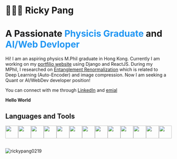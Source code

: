 # 👨🏻‍💻 Ricky Pang
# A Passionate <span style="color:#2196f3"> Physicis Graduate </span> and <font color="#2196f3"> **AI/Web Devloper** </font>
</h1>

Hi! I am an aspiring physics M.Phil graduate in Hong Kong. Currently I am working on my [portfilio website](https://github.com/rickypang0219/Vite_Project) using Django and ReactJS. During my MPhil, I researched on [Entanglement Renormalization](https://arxiv.org/abs/2206.11761) which is related to Deep Learning (Auto-Encoder) and image compression. Now I am seeking a Quant or AI/WebDev developer position!

You can connect with me through [LinkedIn](https://linkedin.com/in/https://www.linkedin.com/in/ka-chun-pang-674269229/) and [emial](rickpang_aidev@outlook.com)

**Hello World**


<h2> Languages and Tools</h2>
<div style="display: flex; flex-direction: row;">
<img src="https://cdn.jsdelivr.net/gh/devicons/devicon/icons/c/c-original.svg" height=40 width=40 />
<img src="https://cdn.jsdelivr.net/gh/devicons/devicon/icons/python/python-original.svg"   height=40 width=40  />
<img src="https://cdn.jsdelivr.net/gh/devicons/devicon/icons/tensorflow/tensorflow-original.svg" height=40 />
<img src="https://cdn.jsdelivr.net/gh/devicons/devicon/icons/numpy/numpy-original.svg" height=40 />
<img src="https://cdn.jsdelivr.net/gh/devicons/devicon/icons/pytorch/pytorch-original.svg" height=40/>
<img src="https://cdn.jsdelivr.net/gh/devicons/devicon/icons/javascript/javascript-plain.svg" height=40 width=40  />
<img src="https://cdn.jsdelivr.net/gh/devicons/devicon/icons/css3/css3-original.svg"  height=40 width=40 />
<img src="https://cdn.jsdelivr.net/gh/devicons/devicon/icons/html5/html5-original.svg" height=40 width=40 />
<img src="https://cdn.jsdelivr.net/gh/devicons/devicon/icons/react/react-original.svg" height=40 width=40 />
<img src="https://cdn.jsdelivr.net/gh/devicons/devicon/icons/django/django-plain.svg" height=40 width=40  />
<img src="https://cdn.jsdelivr.net/gh/devicons/devicon/icons/vim/vim-plain.svg" height=40 />
<img src="https://cdn.jsdelivr.net/gh/devicons/devicon/icons/vscode/vscode-original.svg" height=40/>
<img src="https://cdn.jsdelivr.net/gh/devicons/devicon/icons/git/git-original.svg" height=40/>
</div>
<br/>
<p><img align="center" src="https://github-readme-stats.vercel.app/api/top-langs?username=rickypang0219&show_icons=true&locale=en&layout=compact" alt="rickypang0219" />
